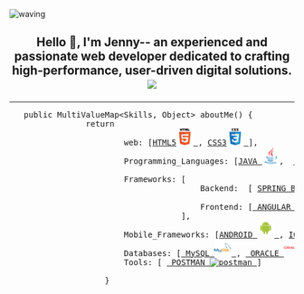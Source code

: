 ![waving](https://capsule-render.vercel.app/api?type=waving&height=200&color=gradient&text=Welcome%20to%20my%20Github&textBg=false&fontSize=50&animation=twinkling)
<h2 align="center">Hello 👋, I'm Jenny-- an experienced and passionate web developer dedicated to crafting high-performance, user-driven digital solutions.<img src="https://media.giphy.com/media/M9gbBd9nbDrOTu1Mqx/giphy.gif" width="50" /></h2>

--------------------------------

<pre>
   public MultiValueMap&#60;Skills, Object&#62; aboutMe() {
                return
                        web: [<a href="https://www.w3.org/html/" target="_blank" rel="noreferrer">HTML5<img src="https://raw.githubusercontent.com/devicons/devicon/master/icons/html5/html5-original-wordmark.svg" alt="html5" width="30"/> </a>, <a href="https://www.w3schools.com/css/" target="_blank" rel="noreferrer">CSS3<img src="https://raw.githubusercontent.com/devicons/devicon/master/icons/css3/css3-original-wordmark.svg" alt="css3" width="30"/> </a>],
                        Programming_Languages: [<a href="https://www.java.com" target="_blank" rel="noreferrer">JAVA <img src="https://raw.githubusercontent.com/devicons/devicon/master/icons/java/java-original.svg" alt="java" width="30"/></a>,  <a href="https://developer.mozilla.org/en-US/docs/Web/JavaScript" target="_blank" rel="noreferrer"> JAVASCRIPT <img src="https://raw.githubusercontent.com/devicons/devicon/master/icons/javascript/javascript-original.svg" alt="javascript" width="30"/></a>, <a href="https://www.php.net" target="_blank"  rel="noreferrer" > PHP <img src="https://raw.githubusercontent.com/devicons/devicon/master/icons/php/php-original.svg" alt="php" width="30"/> </a>, <a href="https://www.typescriptlang.org/" target="_blank" rel="noreferrer"> TYPESCRIPT <img src="https://raw.githubusercontent.com/devicons/devicon/master/icons/typescript/typescript-original.svg" alt="typescript" width="30"/> </a>],
  
                        Frameworks: [
                                        Backend:  [ <a href="https://spring.io/" target="_blank" rel="noreferrer">SPRING BOOT <img src="https://www.vectorlogo.zone/logos/springio/springio-icon.svg" alt="springboot" width="30"/> </a>],
                                        Frontend: [<a href="https://angular.io" target="_blank" rel="noreferrer"> ANGULAR <img src="https://angular.io/assets/images/logos/angular/angular.svg" alt="angular" width="30"/> </a>, <a href="https://getbootstrap.com" target="_blank" rel="noreferrer"> BOOTSTRAP <img src="https://raw.githubusercontent.com/devicons/devicon/master/icons/bootstrap/bootstrap-plain-wordmark.svg" alt="bootstrap" width="30"/> </a>]
                                    ],
                        Mobile_Frameworks: [<a href="https://developer.android.com" target="_blank" rel="noreferrer">ANDROID <img src="https://raw.githubusercontent.com/devicons/devicon/master/icons/android/android-original-wordmark.svg" alt="android" width="30" /> </a>, <a href="https://ionicframework.com" target="_blank" rel="noreferrer">IONIC <img src="https://upload.wikimedia.org/wikipedia/commons/d/d1/Ionic_Logo.svg" alt="ionic" width="40"/>  </a>],                      
                        Databases: [<a href="https://www.mysql.com/" target="_blank" rel="noreferrer"> MySQL <img src="https://raw.githubusercontent.com/devicons/devicon/master/icons/mysql/mysql-original-wordmark.svg" alt="mysql" width="30"/> </a>, <a href="https://www.oracle.com/" target="_blank" rel="noreferrer"> ORACLE <img src="https://raw.githubusercontent.com/devicons/devicon/master/icons/oracle/oracle-original.svg" alt="oracle" width="30"/> </a>],
                        Tools: [ <a href="https://postman.com" target="_blank" rel="noreferrer"> POSTMAN <img src="https://www.vectorlogo.zone/logos/getpostman/getpostman-icon.svg" alt="postman" width="30"/> </a>]
  
                    }
